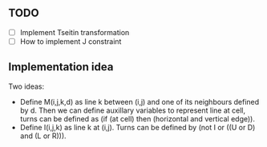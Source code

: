 ## TODO
- [ ] Implement Tseitin transformation
- [ ] How to implement J constraint

## Implementation idea
Two ideas:
- Define M(i,j,k,d) as line k between (i,j) and one of its neighbours defined by d. Then we can define auxillary variables to represent line at cell, turns can be defined as (if (at cell) then (horizontal and vertical edge)).
- Define I(i,j,k) as line k at (i,j). Turns can be defined by (not I or ((U or D) and (L or R))).